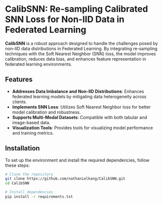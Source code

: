 # CalibSNN: Re-sampling Calibrated SNN Loss for Non-IID Data in Federated Learning

**CalibSNN** is a robust approach designed to handle the challenges posed by non-IID data distributions in Federated Learning. By integrating re-sampling techniques with the Soft Nearest Neighbor (SNN) loss, the model improves calibration, reduces data bias, and enhances feature representation in federated learning environments.

## Features
- **Addresses Data Imbalance and Non-IID Distributions**: Enhances federated learning models by mitigating data heterogeneity across clients.
- **Implements SNN Loss**: Utilizes Soft Nearest Neighbor loss for better model calibration and robustness.
- **Supports Multi-Modal Datasets**: Compatible with both tabular and image-based data.
- **Visualization Tools**: Provides tools for visualizing model performance and training metrics.

## Installation

To set up the environment and install the required dependencies, follow these steps:

```bash
# Clone the repository
git clone https://github.com/nathanielkang/CalibSNN.git
cd CalibSNN

# Install dependencies
pip install -r requirements.txt
